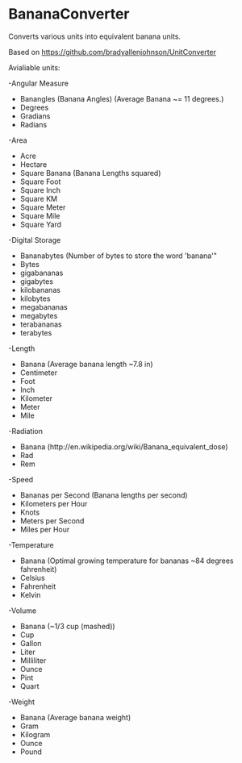 # BananaConverter
Converts various units into equivalent banana units.

Based on https://github.com/bradyallenjohnson/UnitConverter

Avialiable units:

-Angular Measure
<ul>
<li>Banangles (Banana Angles) (Average Banana ~= 11 degrees.)</li>
<li>Degrees</li>
<li>Gradians</li>
<li>Radians</li>
</ul>

-Area
<ul>
<li>Acre</li>
<li>Hectare</li>
<li>Square Banana (Banana Lengths squared)</li>
<li>Square Foot</li>
<li>Square Inch</li>
<li>Square KM</li>
<li>Square Meter</li>
<li>Square Mile</li>
<li>Square Yard</li>
</ul>

-Digital Storage
<ul>
<li>Bananabytes (Number of bytes to store the word 'banana'"</li>
<li>Bytes</li>
<li>gigabananas</li>
<li>gigabytes</li>
<li>kilobananas</li>
<li>kilobytes</li>
<li>megabananas</li>
<li>megabytes</li>
<li>terabananas</li>
<li>terabytes</li>
</ul>

-Length
<ul>
<li>Banana (Average banana length ~7.8 in)</li>
<li>Centimeter</li>
<li>Foot</li>
<li>Inch</li>
<li>Kilometer</li>
<li>Meter</li>
<li>Mile</li>
</ul>

-Radiation
<ul>
<li>Banana (http://en.wikipedia.org/wiki/Banana_equivalent_dose)</li>
<li>Rad</li>
<li>Rem</li>
</ul>

-Speed
<ul>
<li>Bananas per Second (Banana lengths per second)</li>
<li>Kilometers per Hour</li>
<li>Knots</li>
<li>Meters per Second</li>
<li>Miles per Hour</li>
</ul>

-Temperature
<ul>
<li>Banana (Optimal growing temperature for bananas ~84 degrees fahrenheit)</li>
<li>Celsius</li>
<li>Fahrenheit</li>
<li>Kelvin</li>
</ul>

-Volume
<ul>
<li>Banana (~1/3 cup (mashed))</li>
<li>Cup</li>
<li>Gallon</li>
<li>Liter</li>
<li>Milliliter</li>
<li>Ounce</li>
<li>Pint</li>
<li>Quart</li>
</ul>

-Weight
<ul>
<li>Banana (Average banana weight)</li>
<li>Gram</li>
<li>Kilogram</li>
<li>Ounce</li>
<li>Pound</li>
</ul>
